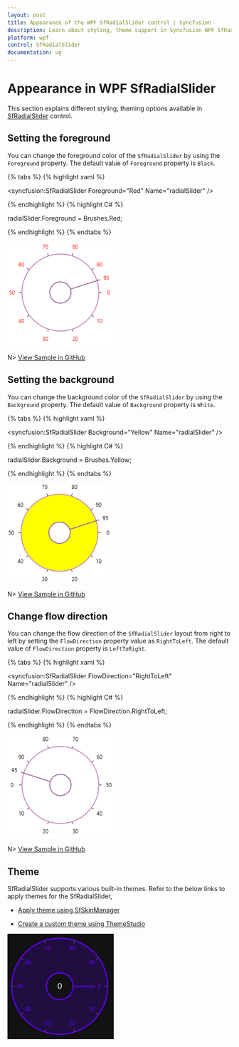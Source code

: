 ```yaml
---
layout: post
title: Appearance of the WPF SfRadialSlider control | Syncfusion
description: Learn about styling, theme support in Syncfusion WPF SfRadialSlider control and more details about the control features.
platform: wpf
control: SfRadialSlider
documentation: ug
---
```


# Appearance in WPF SfRadialSlider

This section explains different styling, theming options available in [SfRadialSlider](https://help.syncfusion.com/cr/wpf/Syncfusion.Windows.Controls.Navigation.SfRadialSlider.html) control.

## Setting the foreground

You can change the foreground color of the `SfRadialSlider` by using the `Foreground` property. The default value of `Foreground` property is `Black`.

{% tabs %}
{% highlight xaml %}

<syncfusion:SfRadialSlider Foreground="Red" 
                           Name="radialSlider" />

{% endhighlight %}
{% highlight C# %}

radialSlider.Foreground = Brushes.Red;

{% endhighlight %}
{% endtabs %}

![SfRadialSlider with red foreground](Appearance_images/Foreground.png)

N> [View Sample in GitHub](https://github.com/SyncfusionExamples/syncfusion-wpf-radial-slider-examples/tree/master/Samples/RadialSlider-Features)

## Setting the background

You can change the background color of the `SfRadialSlider` by using the `Background` property. The default value of `Background` property is `White`.

{% tabs %}
{% highlight xaml %}

<syncfusion:SfRadialSlider Background="Yellow"
                           Name="radialSlider" />

{% endhighlight %}
{% highlight C# %}

radialSlider.Background = Brushes.Yellow;

{% endhighlight %}
{% endtabs %}

![SfRadialSlider with yellow background](Appearance_images/Background.png)

N> [View Sample in GitHub](https://github.com/SyncfusionExamples/syncfusion-wpf-radial-slider-examples/tree/master/Samples/RadialSlider-Features)

## Change flow direction

You can change the flow direction of the `SfRadialSlider` layout from right to left by setting the `FlowDirection` property value as `RightToLeft`. The default value of `FlowDirection` property is `LeftToRight`.

{% tabs %}
{% highlight xaml %}

<syncfusion:SfRadialSlider FlowDirection="RightToLeft"
                           Name="radialSlider" />

{% endhighlight %}
{% highlight C# %}

radialSlider.FlowDirection = FlowDirection.RightToLeft;

{% endhighlight %}
{% endtabs %}

![SfRadialSlider with right to left flow direction](Appearance_images/rtl.png)

N> [View Sample in GitHub](https://github.com/SyncfusionExamples/syncfusion-wpf-radial-slider-examples/tree/master/Samples/RadialSlider-Features)

## Theme

SfRadialSlider supports various built-in themes. Refer to the below links to apply themes for the SfRadialSlider,

  * [Apply theme using SfSkinManager](https://help.syncfusion.com/wpf/themes/skin-manager)
	
  * [Create a custom theme using ThemeStudio](https://help.syncfusion.com/wpf/themes/theme-studio#creating-custom-theme)

  ![Setting theme to WPF SfRadialSlider](GettingStarted_images/Theme.png)